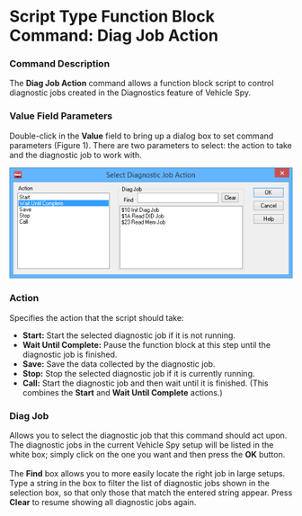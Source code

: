 # Script Type Function Block Command: Diag Job Action

### Command Description

The **Diag Job Action** command allows a function block script to control diagnostic jobs created in the Diagnostics feature of Vehicle Spy.

### Value Field Parameters

Double-click in the **Value** field to bring up a dialog box to set command parameters (Figure 1). There are two parameters to select: the action to take and the diagnostic job to work with.

![Figure 1: Parameter dialog box for the Diag Job Action function block script command.](../../../../../.gitbook/assets/spyFBCmdDJA.gif)

### Action

Specifies the action that the script should take:

* **Start:** Start the selected diagnostic job if it is not running.
* **Wait Until Complete:** Pause the function block at this step until the diagnostic job is finished.
* **Save:** Save the data collected by the diagnostic job.
* **Stop:** Stop the selected diagnostic job if it is currently running.
* **Call:** Start the diagnostic job and then wait until it is finished. (This combines the **Start** and **Wait Until Complete** actions.)

### Diag Job

Allows you to select the diagnostic job that this command should act upon. The diagnostic jobs in the current Vehicle Spy setup will be listed in the white box; simply click on the one you want and then press the **OK** button.\
\
The **Find** box allows you to more easily locate the right job in large setups. Type a string in the box to filter the list of diagnostic jobs shown in the selection box, so that only those that match the entered string appear. Press **Clear** to resume showing all diagnostic jobs again.
